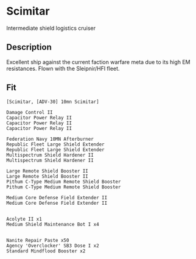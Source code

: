 # Scimitar

Intermediate shield logistics cruiser

## Description

Excellent ship against the current faction warfare meta due to its high EM resistances. Flown with the Sleipnir/HFI fleet.

## Fit
```
[Scimitar, [ADV-30] 10mn Scimitar]

Damage Control II
Capacitor Power Relay II
Capacitor Power Relay II
Capacitor Power Relay II

Federation Navy 10MN Afterburner
Republic Fleet Large Shield Extender
Republic Fleet Large Shield Extender
Multispectrum Shield Hardener II
Multispectrum Shield Hardener II

Large Remote Shield Booster II
Large Remote Shield Booster II
Pithum C-Type Medium Remote Shield Booster
Pithum C-Type Medium Remote Shield Booster

Medium Core Defense Field Extender II
Medium Core Defense Field Extender II


Acolyte II x1
Medium Shield Maintenance Bot I x4


Nanite Repair Paste x50
Agency 'Overclocker' SB3 Dose I x2
Standard Mindflood Booster x2
```
